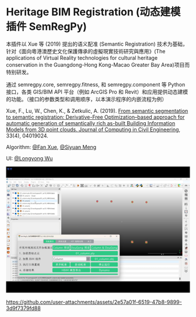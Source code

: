 # Heritage BIM Registration (动态建模插件 SemRegPy)

本插件以 Xue 等 (2019) 提出的语义配准 (Semantic Registration) 技术为基础，针对《面向粵港澳歷史文化保護傳承的虛擬現實技術研究與應用》(The applications of Virtual Reality technologies for cultural heritage conservation in the Guangdong-Hong Kong-Macao Greater Bay Area)项目而特别研发。

通过 semregpy.core, semregpy.fitness, 和 semregpy.component 等 Python 接口，各类 GIS/BIM API 平台（例如 ArcGIS Pro 和 Revit）和应用提供动态建模的功能。（接口的参数类型和调用顺序，以本演示程序的内嵌流程为例）

Xue, F., Lu, W., Chen, K., & Zetkulic, A. (2019). [From semantic segmentation to semantic registration: Derivative-Free Optimization–based approach for automatic generation of semantically rich as-built Building Information Models from 3D point clouds. Journal of Computing in Civil Engineering](https://doi.org/10.1061/(ASCE)CP.1943-5487.0000839), 33(4), 04019024.

Algorithm: [@Fan Xue](https://github.com/ffxue), [@Siyuan Meng](https://www.researchgate.net/profile/Siyuan-Meng-6)

UI: [@Longyong Wu](https://www.github.com/chunibyo-wly)

![Demo](https://raw.githubusercontent.com/chunibyo-wly/image-storage/master/202412212232806.png)

https://github.com/user-attachments/assets/2e57a01f-6519-47b8-9899-3d9f7379fd88


